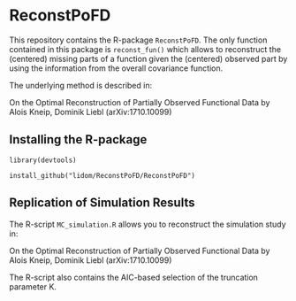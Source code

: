 # ReconstPoFD

This repository contains the R-package `ReconstPoFD`. The only function contained in this package is `reconst_fun()` which allows to reconstruct the (centered) missing parts of a function given the (centered) observed part by using the information from the overall covariance function.

The underlying method is described in:

On the Optimal Reconstruction of Partially Observed Functional Data
by Alois Kneip, Dominik Liebl (arXiv:1710.10099)

## Installing the R-package

`library(devtools)`

`install_github("lidom/ReconstPoFD/ReconstPoFD")`

## Replication of Simulation Results

The R-script `MC_simulation.R` allows you to reconstruct the simulation study in:

On the Optimal Reconstruction of Partially Observed Functional Data
by Alois Kneip, Dominik Liebl (arXiv:1710.10099)

The R-script also contains the AIC-based selection of the truncation parameter K.
